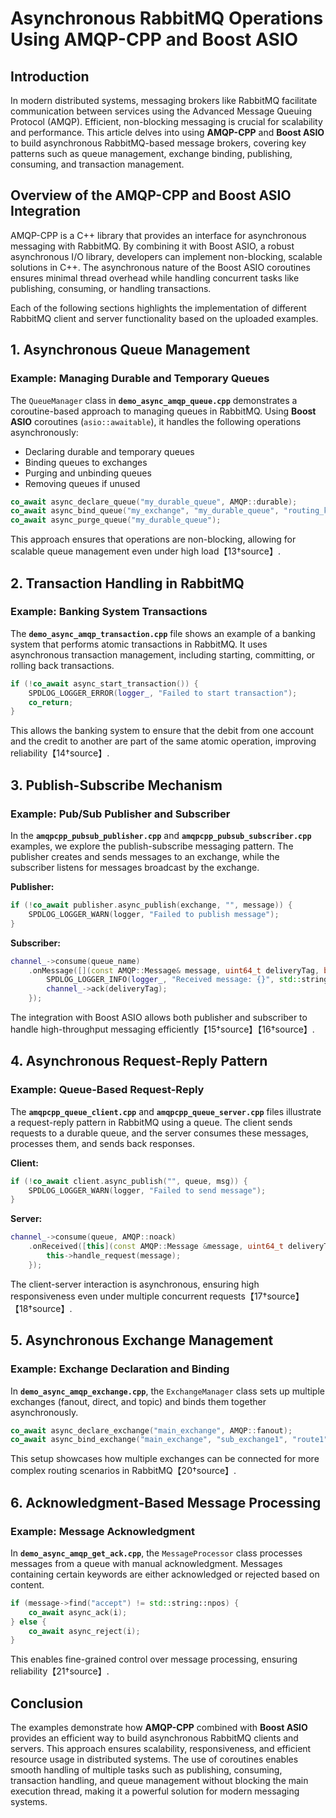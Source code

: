 # Asynchronous RabbitMQ Operations Using AMQP-CPP and Boost ASIO

## Introduction

In modern distributed systems, messaging brokers like RabbitMQ facilitate communication between services using the Advanced Message Queuing Protocol (AMQP). Efficient, non-blocking messaging is crucial for scalability and performance. This article delves into using **AMQP-CPP** and **Boost ASIO** to build asynchronous RabbitMQ-based message brokers, covering key patterns such as queue management, exchange binding, publishing, consuming, and transaction management.

## Overview of the AMQP-CPP and Boost ASIO Integration

AMQP-CPP is a C++ library that provides an interface for asynchronous messaging with RabbitMQ. By combining it with Boost ASIO, a robust asynchronous I/O library, developers can implement non-blocking, scalable solutions in C++. The asynchronous nature of the Boost ASIO coroutines ensures minimal thread overhead while handling concurrent tasks like publishing, consuming, or handling transactions.

Each of the following sections highlights the implementation of different RabbitMQ client and server functionality based on the uploaded examples.

## 1. Asynchronous Queue Management

### Example: Managing Durable and Temporary Queues

The `QueueManager` class in **`demo_async_amqp_queue.cpp`** demonstrates a coroutine-based approach to managing queues in RabbitMQ. Using **Boost ASIO** coroutines (`asio::awaitable`), it handles the following operations asynchronously:
- Declaring durable and temporary queues
- Binding queues to exchanges
- Purging and unbinding queues
- Removing queues if unused

```cpp
co_await async_declare_queue("my_durable_queue", AMQP::durable);
co_await async_bind_queue("my_exchange", "my_durable_queue", "routing_key");
co_await async_purge_queue("my_durable_queue");
```

This approach ensures that operations are non-blocking, allowing for scalable queue management even under high load【13†source】.

## 2. Transaction Handling in RabbitMQ

### Example: Banking System Transactions

The **`demo_async_amqp_transaction.cpp`** file shows an example of a banking system that performs atomic transactions in RabbitMQ. It uses asynchronous transaction management, including starting, committing, or rolling back transactions.

```cpp
if (!co_await async_start_transaction()) {
    SPDLOG_LOGGER_ERROR(logger_, "Failed to start transaction");
    co_return;
}
```

This allows the banking system to ensure that the debit from one account and the credit to another are part of the same atomic operation, improving reliability【14†source】.

## 3. Publish-Subscribe Mechanism

### Example: Pub/Sub Publisher and Subscriber

In the **`amqpcpp_pubsub_publisher.cpp`** and **`amqpcpp_pubsub_subscriber.cpp`** examples, we explore the publish-subscribe messaging pattern. The publisher creates and sends messages to an exchange, while the subscriber listens for messages broadcast by the exchange.

**Publisher:**
```cpp
if (!co_await publisher.async_publish(exchange, "", message)) {
    SPDLOG_LOGGER_WARN(logger, "Failed to publish message");
}
```

**Subscriber:**
```cpp
channel_->consume(queue_name)
    .onMessage([](const AMQP::Message& message, uint64_t deliveryTag, bool redelivered) {
        SPDLOG_LOGGER_INFO(logger_, "Received message: {}", std::string(message.body(), message.bodySize()));
        channel_->ack(deliveryTag);
    });
```

The integration with Boost ASIO allows both publisher and subscriber to handle high-throughput messaging efficiently【15†source】【16†source】.

## 4. Asynchronous Request-Reply Pattern

### Example: Queue-Based Request-Reply

The **`amqpcpp_queue_client.cpp`** and **`amqpcpp_queue_server.cpp`** files illustrate a request-reply pattern in RabbitMQ using a queue. The client sends requests to a durable queue, and the server consumes these messages, processes them, and sends back responses.

**Client:**
```cpp
if (!co_await client.async_publish("", queue, msg)) {
    SPDLOG_LOGGER_WARN(logger, "Failed to send message");
}
```

**Server:**
```cpp
channel_->consume(queue, AMQP::noack)
    .onReceived([this](const AMQP::Message &message, uint64_t deliveryTag, bool redelivered) {
        this->handle_request(message);
    });
```

The client-server interaction is asynchronous, ensuring high responsiveness even under multiple concurrent requests【17†source】【18†source】.

## 5. Asynchronous Exchange Management

### Example: Exchange Declaration and Binding

In **`demo_async_amqp_exchange.cpp`**, the `ExchangeManager` class sets up multiple exchanges (fanout, direct, and topic) and binds them together asynchronously.

```cpp
co_await async_declare_exchange("main_exchange", AMQP::fanout);
co_await async_bind_exchange("main_exchange", "sub_exchange1", "route1");
```

This setup showcases how multiple exchanges can be connected for more complex routing scenarios in RabbitMQ【20†source】.

## 6. Acknowledgment-Based Message Processing

### Example: Message Acknowledgment

In **`demo_async_amqp_get_ack.cpp`**, the `MessageProcessor` class processes messages from a queue with manual acknowledgment. Messages containing certain keywords are either acknowledged or rejected based on content.

```cpp
if (message->find("accept") != std::string::npos) {
    co_await async_ack(i);
} else {
    co_await async_reject(i);
}
```

This enables fine-grained control over message processing, ensuring reliability【21†source】.

## Conclusion

The examples demonstrate how **AMQP-CPP** combined with **Boost ASIO** provides an efficient way to build asynchronous RabbitMQ clients and servers. This approach ensures scalability, responsiveness, and efficient resource usage in distributed systems. The use of coroutines enables smooth handling of multiple tasks such as publishing, consuming, transaction handling, and queue management without blocking the main execution thread, making it a powerful solution for modern messaging systems.
